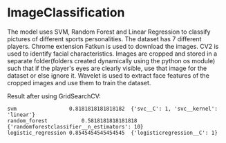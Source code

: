 # ImageClassification
The model uses SVM, Random Forest and Linear Regression to classify pictures of different sports personalities. The dataset has 7 different players. 
Chrome extension Fatkun is used to download the images. 
CV2 is used to identify facial characteristics. Images are cropped and stored in a separate folder(folders created dynamically using the python os module) such that if the player's eyes are clearly visible, use that image for the dataset or else ignore it. 
Wavelet is used to extract face features of the cropped images and use them to train the dataset.

Result after using GridSearchCV:

	svm	                0.8181818181818182	{'svc__C': 1, 'svc__kernel': 'linear'}
	random_forest	        0.5818181818181818	{'randomforestclassifier__n_estimators': 10}
	logistic_regression	0.8545454545454545	{'logisticregression__C': 1}
